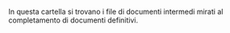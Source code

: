 In questa cartella si trovano i file di documenti intermedi mirati al completamento di documenti definitivi.
